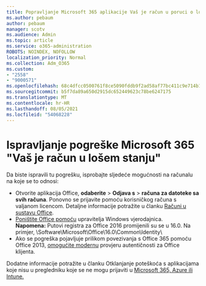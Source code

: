 ```yaml
---
title: Popravljanje Microsoft 365 aplikacije Vaš je račun u poruci o lošem stanju
ms.author: pebaum
author: pebaum
manager: scotv
ms.audience: Admin
ms.topic: article
ms.service: o365-administration
ROBOTS: NOINDEX, NOFOLLOW
localization_priority: Normal
ms.collection: Adm_O365
ms.custom:
- "2558"
- "9000571"
ms.openlocfilehash: 68c4dfcc0500761f8ce5090fddb9f2ad58af77bc411c9e714b14c383fef177de
ms.sourcegitcommit: b5f7da89a650d2915dc652449623c78be6247175
ms.translationtype: MT
ms.contentlocale: hr-HR
ms.lasthandoff: 08/05/2021
ms.locfileid: "54068228"
---
```

# <a name="fixing-the-microsoft-365-apps-your-account-is-in-a-bad-state-error"></a>Ispravljanje pogreške Microsoft 365 "Vaš je račun u lošem stanju"

Da biste ispravili tu pogrešku, isprobajte sljedeće mogućnosti na računalu na koje se to odnosi:

- Otvorite aplikacija Office, **odaberite**  >  **Odjava s**  >  **računa za datoteke sa svih računa**. Ponovno se prijavite pomoću korisničkog računa s valjanom licencom. Detaljne informacije potražite u članku [Računi u sustavu Office](https://support.office.com/article/accounts-in-office-628ea040-f265-49de-b986-be09c3ebf8a9).
- [Poništite Office pomoću](https://docs.microsoft.com/office/troubleshoot/error-messages/another-account-already-signed-in#step-3-clear-cached-credentials-on-the-computer) upravitelja Windows vjerodajnica.<br>
  **Napomena:** Putovi registra za Office 2016 promijenili su se u 16.0. Na primjer, \Software\Microsoft\Office\16.0\Common\Identity\
- Ako se pogreška pojavljuje prilikom povezivanja s Office 365 pomoću Office 2013, [omogućite modernu](https://docs.microsoft.com/microsoft-365/admin/security-and-compliance/enable-modern-authentication) provjeru autentičnosti za Office klijenta.

Dodatne informacije potražite u članku Otklanjanje poteškoća s aplikacijama koje nisu u pregledniku koje se ne mogu prijaviti u [Microsoft 365, Azure ili Intune.](https://support.office.com/article/how-to-troubleshoot-non-browser-apps-that-can-t-sign-in-to-office-365-azure-or-intune-3ba1b268-66f6-462c-b0e5-070f5c2603c1)

